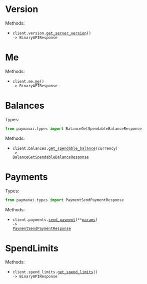 # Version

Methods:

- <code title="get /version">client.version.<a href="./src/paymanai/resources/version.py">get_server_version</a>() -> BinaryAPIResponse</code>

# Me

Methods:

- <code title="get /me">client.me.<a href="./src/paymanai/resources/me.py">me</a>() -> BinaryAPIResponse</code>

# Balances

Types:

```python
from paymanai.types import BalanceGetSpendableBalanceResponse
```

Methods:

- <code title="get /balances/currencies/{currency}">client.balances.<a href="./src/paymanai/resources/balances.py">get_spendable_balance</a>(currency) -> <a href="./src/paymanai/types/balance_get_spendable_balance_response.py">BalanceGetSpendableBalanceResponse</a></code>

# Payments

Types:

```python
from paymanai.types import PaymentSendPaymentResponse
```

Methods:

- <code title="post /payments/send-payment">client.payments.<a href="./src/paymanai/resources/payments.py">send_payment</a>(\*\*<a href="src/paymanai/types/payment_send_payment_params.py">params</a>) -> <a href="./src/paymanai/types/payment_send_payment_response.py">PaymentSendPaymentResponse</a></code>

# SpendLimits

Methods:

- <code title="get /spend-limits">client.spend_limits.<a href="./src/paymanai/resources/spend_limits.py">get_spend_limits</a>() -> BinaryAPIResponse</code>
